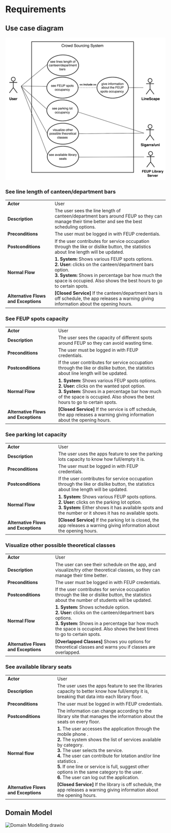 # Requirements

## Use case diagram
![CrowdSourcingSystem](docs/CrowdSourcingSystem.png)

### See line length of canteen/department bars
|||
| --- | --- |
|**Actor**|User|
|**Description**|The user sees the line length of canteen/department bars around FEUP so they can manage their time better and see the best scheduling options.|
|**Preconditions**| The user must be logged in with FEUP credentials. |
|**Postconditions**| If the user contributes for service occupation through the like or dislike button, the statistics about line length will be updated.|
|**Normal Flow**| **1. System:** Shows various FEUP spots options. </br> **2. User:** clicks on the canteen/department bars option. </br> **3. System:** Shows in percentage bar how much the space is occupied. Also shows the best hours to go to certain spots.|
|**Alternative Flows and Exceptions**| **[Closed Service]** If the canteen/department bars is off schedule, the app releases a warning giving information about the opening hours.

### See FEUP spots capacity
|||
| --- | --- |
|**Actor**|User|
|**Description**|The user sees the capacity of different spots around FEUP so they can avoid wasting time. |
|**Preconditions**| The user must be logged in with FEUP credentials.|
|**Postconditions**| If the user contributes for service occupation through the like or dislike button, the statistics about line length will be updated.| 
|**Normal Flow**| **1. System:** Shows various FEUP spots options. </br> **2. User:** clicks on the wanted spot option. </br> **3. System:** Shows in a percentage bar how much of the space is occupied. Also shows the best hours to go to certain spots.|
|**Alternative Flows and Exceptions**| **[Closed Service]** If the service is off schedule, the app releases a warning giving information about the opening hours.

### See parking lot capacity
|||
| --- | --- |
|**Actor**| User|
|**Description**| The user uses the apps feature to see the parking lots capacity to know how full/empty it is.
|**Preconditions**| The user must be logged in with FEUP credentials. |
|**Postconditions**| If the user contributes for service occupation through the like or dislike button, the statistics about line length will be updated.|
|**Normal Flow**| **1. System:** Shows various FEUP spots options. </br> **2. User:** clicks on the parking lot option.</br> **3. System:** Either shows it has available spots and the number or it shows it has no available spots.|
|**Alternative Flows and Exceptions**| **[Closed Service]** If the parking lot is closed, the app releases a warning giving information about the opening hours.|

### Visualize other possible theoretical classes
|||
| --- | --- |
|**Actor**|User|
|**Description**|The user can see their schedule on the app, and visualize/try other theoretical classes, so they can manage their time better.|
|**Preconditions**| The user must be logged in with FEUP credentials. |
|**Postconditions**| If the user contributes for service occupation through the like or dislike button, the statistics about the number of students will be updated.|
|**Normal Flow**| **1. System:** Shows schedule option. </br> **2. User:** clicks on the canteen/department bars options. </br> **3. System:** Shows in a percentage bar how much the space is occupied. Also shows the best times to go to certain spots.|
|**Alternative Flows and Exceptions**|**[Overlapped Classes]** Shows you options for theoretical classes and warns you if classes are overlapped.|

### See available library seats
|||
| --- | --- |
|**Actor**|  User | 
|**Description** | The user uses the apps feature to see the libraries capacity to better know how full/empty it is, breaking that data into each library floor.|
|**Preconditions**| The user must be logged in with FEUP credentials. |
|**Postconditions** | The information can change according to the library site that manages the information about the seats on every floor.|
| **Normal flow** | **1.** The user accesses the application through the mobile phone .<br> **2.** The system shows the list of services available by category.<br> **3.** The user selects the service.<br> **4.** The user can contribute for lotation and/or line statistics .<br> **5.** If one line or service is full, suggest other options in the same category to the user. <br> **6.** The user can log out the application. |
| **Alternative Flows and Exceptions** | **[Closed Service]** If the library is off schedule, the app releases a warning giving information about the opening hours. |

## Domain Model
![Domain Modelling drawio](https://user-images.githubusercontent.com/80784137/160863948-9918caf7-3404-4587-8787-0f2dc4a5044d.png)
